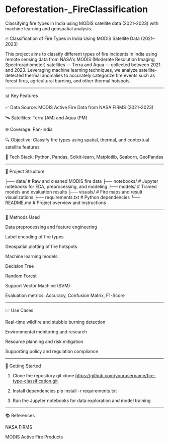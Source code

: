 # Deforestation-_FireClassification
Classifying fire types in India using MODIS satellite data (2021–2023) with machine learning and geospatial analysis.

🔥 Classification of Fire Types in India Using MODIS Satellite Data (2021–2023)

This project aims to classify different types of fire incidents in India using remote sensing data from NASA's MODIS (Moderate Resolution Imaging Spectroradiometer) satellites — Terra and Aqua — collected between 2021 and 2023. Leveraging machine learning techniques, we analyze satellite-detected thermal anomalies to accurately categorize fire events such as forest fires, agricultural burning, and other thermal hotspots.


---

📊 Key Features

✅ Data Source: MODIS Active Fire Data from NASA FIRMS (2021–2023)

🛰️ Satellites: Terra (AM) and Aqua (PM)

🌐 Coverage: Pan-India

🔍 Objective: Classify fire types using spatial, thermal, and contextual satellite features

🧠 Tech Stack: Python, Pandas, Scikit-learn, Matplotlib, Seaborn, GeoPandas



---

📁 Project Structure

├── data/               # Raw and cleaned MODIS fire data
├── notebooks/          # Jupyter notebooks for EDA, preprocessing, and modeling
├── models/             # Trained models and evaluation results
├── visuals/            # Fire maps and result visualizations
├── requirements.txt    # Python dependencies
└── README.md           # Project overview and instructions


---

📌 Methods Used

Data preprocessing and feature engineering

Label encoding of fire types

Geospatial plotting of fire hotspots

Machine learning models:

Decision Tree

Random Forest

Support Vector Machine (SVM)


Evaluation metrics: Accuracy, Confusion Matrix, F1-Score



---

📈 Use Cases

Real-time wildfire and stubble burning detection

Environmental monitoring and research

Resource planning and risk mitigation

Supporting policy and regulation compliance



---

🚀 Getting Started

1. Clone the repository
git clone https://github.com/yourusername/fire-type-classification.git


2. Install dependencies
pip install -r requirements.txt


3. Run the Jupyter notebooks for data exploration and model training




---

📚 References

NASA FIRMS

MODIS Active Fire Products
